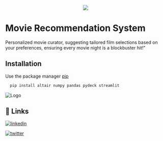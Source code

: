 <p align="center"><img src="https://i.ibb.co/cC33rdm/dexe47y-93532dcd-45cd-4381-8758-b6c5535c3a4e.jpg"></p>

# Movie Recommendation System

Personalized movie curator, suggesting tailored film selections based on your preferences, ensuring every movie night is a blockbuster hit!"


## Installation

Use the package manager [pip](https://pip.pypa.io/en/stable/)

```bash
  pip install altair numpy pandas pydeck streamlit
```
    
![Logo](https://i.ibb.co/RCq5VXf/Beige-Minimal-Personal-Make-Up-Artist-Logo.png)


## 🔗 Links


[![linkedin](https://img.shields.io/badge/linkedin-0A66C2?style=for-the-badge&logo=linkedin&logoColor=white)](https://www.linkedin.com/in/vikas-kumar-547645142/)  

[![twitter](https://img.shields.io/badge/twitter-1DA1F2?style=for-the-badge&logo=twitter&logoColor=white)](https://twitter.com/pande17827)



